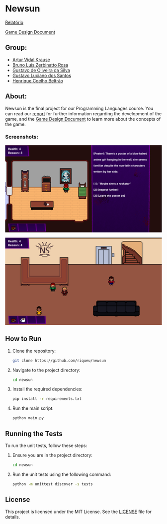 # Newsun

[Relatório](docs/relatorio_A2.pdf)

[Game Design Document](gdd/newsun.md)

## Group:
- [Artur Vidal Krause](https://github.com/arturvidalkrause)
- [Bruno Luís Zerbinatto Rosa](https://github.com/Brunikito)
- [Gustavo de Oliveira da Silva](https://github.com/GuOliv2306)
- [Gustavo Luciano dos Santos](https://github.com/gstavol)
- [Henrique Coelho Beltrão](https://github.com/riqueu)

## About:
Newsun is the final project for our Programming Languages course. You can read our [report](docs/relatorio_A2.pdf) for further information regarding the development of the game, and the [Game Design Document](gdd/newsun.md) to learn more about the concepts of the game.

### Screenshots:
![image](docs/prev2.png)

![image](docs/prev3.png)

## How to Run

1. Clone the repository:
    ```bash
    git clone https://github.com/riqueu/newsun
    ```
2. Navigate to the project directory:
    ```bash
    cd newsun
    ```
3. Install the required dependencies:
    ```bash
    pip install -r requirements.txt
    ```
4. Run the main script:
    ```bash
    python main.py
    ```
## Running the Tests

To run the unit tests, follow these steps:

1. Ensure you are in the project directory:
    ```bash
    cd newsun
    ```

2. Run the unit tests using the following command:
    ```bash
    python -m unittest discover -s tests
    ```

## License

This project is licensed under the MIT License. See the [LICENSE](LICENSE) file for details.